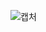 ![캡처](https://user-images.githubusercontent.com/106071623/195263634-15ccf343-2940-4bc7-9411-a9cb5fa5e844.PNG)
